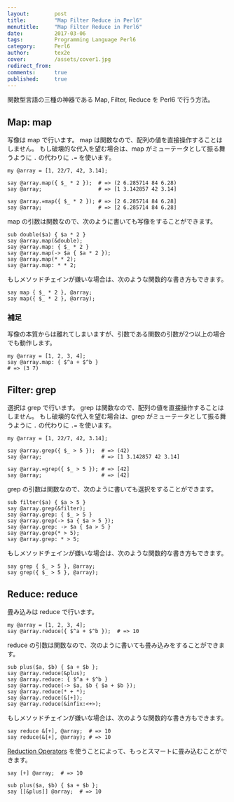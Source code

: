 ```yaml
---
layout:        post
title:         "Map Filter Reduce in Perl6"
menutitle:     "Map Filter Reduce in Perl6"
date:          2017-03-06
tags:          Programming Language Perl6
category:      Perl6
author:        tex2e
cover:         /assets/cover1.jpg
redirect_from:
comments:      true
published:     true
---
```


関数型言語の三種の神器である Map, Filter, Reduce を Perl6 で行う方法。

Map: map
----------------

写像は map で行います。
map は関数なので、配列の値を直接操作することはしません。
もし破壊的な代入を望む場合は、map がミューテータとして振る舞うように `.` の代わりに `.=`
を使います。

```perl6
my @array = [1, 22/7, 42, 3.14];

say @array.map({ $_ * 2 });  # => (2 6.285714 84 6.28)
say @array;                  # => [1 3.142857 42 3.14]

say @array.=map({ $_ * 2 }); # => [2 6.285714 84 6.28]
say @array;                  # => [2 6.285714 84 6.28]
```

map の引数は関数なので、次のように書いても写像をすることができます。

```perl6
sub double($a) { $a * 2 }
say @array.map(&double);
say @array.map: { $_ * 2 }
say @array.map(-> $a { $a * 2 });
say @array.map(* * 2);
say @array.map: * * 2;
```

もしメソッドチェインが嫌いな場合は、次のような関数的な書き方もできます。

```perl6
say map { $_ * 2 }, @array;
say map({ $_ * 2 }, @array);
```

### 補足

写像の本質からは離れてしまいますが、引数である関数の引数が2つ以上の場合でも動作します。

```perl6
my @array = [1, 2, 3, 4];
say @array.map: { $^a + $^b }
# => (3 7)
```


Filter: grep
----------------

選択は grep で行います。
grep は関数なので、配列の値を直接操作することはしません。
もし破壊的な代入を望む場合は、grep がミューテータとして振る舞うように `.` の代わりに `.=`
を使います。

```perl6
my @array = [1, 22/7, 42, 3.14];

say @array.grep({ $_ > 5 });  # => (42)
say @array;                   # => [1 3.142857 42 3.14]

say @array.=grep({ $_ > 5 }); # => [42]
say @array;                   # => [42]
```

grep の引数は関数なので、次のように書いても選択をすることができます。

```perl6
sub filter($a) { $a > 5 }
say @array.grep(&filter);
say @array.grep: { $_ > 5 }
say @array.grep(-> $a { $a > 5 });
say @array.grep: -> $a { $a > 5 }
say @array.grep(* > 5);
say @array.grep: * > 5;
```

もしメソッドチェインが嫌いな場合は、次のような関数的な書き方もできます。

```perl6
say grep { $_ > 5 }, @array;
say grep({ $_ > 5 }, @array);
```


Reduce: reduce
----------------

畳み込みは reduce で行います。

```perl6
my @array = [1, 2, 3, 4];
say @array.reduce({ $^a + $^b });  # => 10
```

reduce の引数は関数なので、次のように書いても畳み込みをすることができます。

```perl6
sub plus($a, $b) { $a + $b };
say @array.reduce(&plus);
say @array.reduce: { $^a + $^b }
say @array.reduce(-> $a, $b { $a + $b });
say @array.reduce(* + *);
say @array.reduce(&[+]);
say @array.reduce(&infix:<+>);
```

もしメソッドチェインが嫌いな場合は、次のような関数的な書き方もできます。

```perl6
say reduce &[+], @array;  # => 10
say reduce(&[+], @array); # => 10
```

[Reduction Operators](https://docs.perl6.org/language/operators#Reduction_Operators)
を使うことによって、もっとスマートに畳み込むことができます。

```perl6
say [+] @array;  # => 10

sub plus($a, $b) { $a + $b };
say [[&plus]] @array;  # => 10
```
